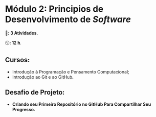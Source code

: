 # **Módulo 2:** Principios de Desenvolvimento de _Software_

:page_facing_up:**: 3 Atividades**.

:clock1030:**: 12 h**.

## Cursos:

- Introdução à Programação e Pensamento Computacional;
- Introdução ao Git e ao GitHub.

## Desafio de Projeto:

- **Criando seu Primeiro Repositório no GitHub Para Compartilhar Seu Progresso.**

